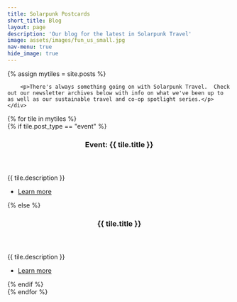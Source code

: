 ```yaml
---
title: Solarpunk Postcards
short_title: Blog
layout: page
description: 'Our blog for the latest in Solarpunk Travel'
image: assets/images/fun_us_small.jpg
nav-menu: true
hide_image: true
---
```

{% assign mytiles = site.posts %}

<!-- Main -->
<div id="main">

<section id="one">
    <div class="inner">

        <p>There's always something going on with Solarpunk Travel.  Check out our newsletter archives below with info on what we've been up to as well as our sustainable travel and co-op spotlight series.</p>
	</div>
</section>

<!-- Two -->
<section id="two" class="spotlights-small">
    {% for tile in mytiles %}
    <section>
        {% if tile.post_type == "event" %}
            <a href="{{ tile.link }}" class="image" style="max-height:300px;overflow:hidden;">
                <img src="{{ tile.image }}" alt="" data-position="center center" />
            </a>
            <div class="content">
                <div class="inner">
                    <header class="major">
                        <h3>Event: {{ tile.title }}</h3>
                    </header>
                    <p>{{ tile.description }}</p>
                    <ul class="actions">
                        <li><a href="{{ tile.link }}" class="button">Learn more</a></li>
                    </ul>
                </div>
            </div>
        {% else %}
            <a href="{{ tile.url  | relative_url }}" class="image" style="max-height:300px;overflow:hidden;">
                <img src="{{ tile.image }}" alt="" data-position="center center" />
            </a>
            <div class="content">
                <div class="inner">
                    <header class="major">
                        <h3>{{ tile.title }}</h3>
                    </header>
                    <p>{{ tile.description }}</p>
                    <ul class="actions">
                        <li><a href="{{ tile.url  | relative_url }}" class="button">Learn more</a></li>
                    </ul>
                </div>
            </div>
        {% endif %}
    </section>
    {% endfor %}
</section>


</div>
